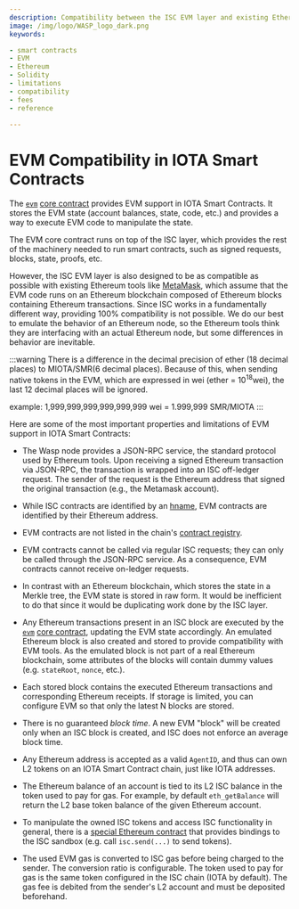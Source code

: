 ```yaml
---
description: Compatibility between the ISC EVM layer and existing Ethereum smart contracts and tooling.
image: /img/logo/WASP_logo_dark.png
keywords:

- smart contracts
- EVM
- Ethereum
- Solidity
- limitations
- compatibility
- fees
- reference

---
```


# EVM Compatibility in IOTA Smart Contracts

The [`evm`](../core_concepts/core_contracts/evm.md) [core contract](../core_concepts/core_contracts/overview.md)
provides EVM support in IOTA Smart Contracts. It stores the EVM state (account balances, state, code,
etc.) and provides a way to execute EVM code to manipulate the state.

The EVM core contract runs on top of the ISC layer, which provides the rest of the machinery needed to run smart
contracts, such as signed requests, blocks, state, proofs, etc.

However, the ISC EVM layer is also designed to be as compatible as possible with existing Ethereum tools
like [MetaMask](https://metamask.io/), which assume that the EVM code runs on an Ethereum blockchain composed of
Ethereum blocks containing Ethereum transactions. Since ISC works in a fundamentally different way,
providing 100% compatibility is not possible. We do our best to emulate the behavior of an Ethereum node, so the
Ethereum tools think they are interfacing with an actual Ethereum node, but some differences in behavior are inevitable.

:::warning
There is a difference in the decimal precision of ether (18 decimal places) to MIOTA/SMR(6 decimal places). Because of this, when sending native tokens in the EVM, which are expressed in wei (ether = 10<sup>18</sup>wei), the last 12 decimal places will be ignored.

example: 1,999,999,999,999,999,999 wei = 1.999,999 SMR/MIOTA
:::

Here are some of the most important properties and limitations of EVM support in IOTA Smart Contracts:

- The Wasp node provides a JSON-RPC service, the standard protocol used by Ethereum tools. Upon receiving a signed
  Ethereum transaction via JSON-RPC, the transaction is wrapped into an ISC off-ledger request. The sender of the
  request
  is the Ethereum address that signed the original transaction (e.g., the Metamask account).

- While ISC contracts are identified by an [hname](../core_concepts/smart-contract-anatomy.md), EVM contracts are
  identified by their Ethereum address.

- EVM contracts are not listed in the chain's [contract registry](../core_concepts/core_contracts/root.md).

- EVM contracts cannot be called via regular ISC requests; they can only be
  called through the JSON-RPC service.
  As a consequence, EVM contracts cannot receive on-ledger requests.

- In contrast with an Ethereum blockchain, which stores the state in a Merkle tree, the EVM state is stored in raw form.
  It would be inefficient to do that since it would be duplicating work done by the ISC layer.

- Any Ethereum transactions present in an ISC block are executed by
  the [`evm`](../core_concepts/core_contracts/evm.md) [core contract](../core_concepts/core_contracts/overview.md),
  updating the EVM state accordingly. An emulated Ethereum block is also created and stored to provide compatibility
  with EVM tools. As the emulated block is not part of a real Ethereum blockchain, some attributes of the blocks will
  contain dummy values (e.g. `stateRoot`, `nonce`, etc.).

- Each stored block contains the executed Ethereum transactions and corresponding Ethereum receipts. If storage is
  limited, you can configure EVM so that only the latest N blocks are stored.

- There is no guaranteed *block time*. A new EVM "block" will be created only when an ISC block is created, and ISC does
  not enforce an average block time.

- Any Ethereum address is accepted as a valid `AgentID`, and thus can own L2 tokens on an IOTA Smart Contract chain,
  just like IOTA addresses.

- The Ethereum balance of an account is tied to its L2 ISC balance in the token used to pay for gas. For example, 
  by default `eth_getBalance` will return the L2 base token balance of the given Ethereum account.


- To manipulate the owned ISC tokens and access ISC functionality in general, there is
  a [special Ethereum contract](magic.md) that provides bindings to the ISC sandbox (e.g. call `isc.send(...)` to send
  tokens).

- The used EVM gas is converted to ISC gas before being charged to the sender. The conversion ratio is configurable. The
  token used to pay for gas is the same token configured in the ISC chain (IOTA by default). The gas fee is debited from
  the sender's L2 account and must be deposited beforehand.
